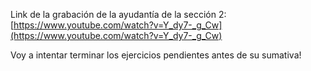Link de la grabación de la ayudantía de la sección 2: [https://www.youtube.com/watch?v=Y_dy7-_g_Cw](https://www.youtube.com/watch?v=Y_dy7-_g_Cw)

Voy a intentar terminar los ejercicios pendientes antes de su sumativa!
